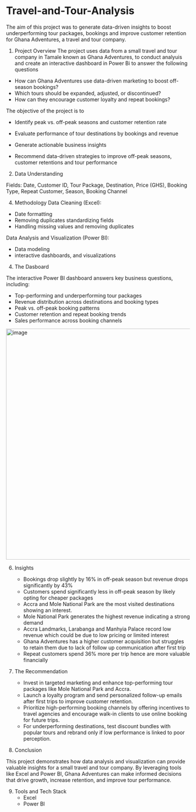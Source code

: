 # Travel-and-Tour-Analysis
The aim of this project was to generate data-driven insights to boost underperforming tour packages, bookings and improve customer retention for Ghana Adventures, a travel and tour company.

1. Project Overview
The project uses data from a small travel and tour company in Tamale known as Ghana Adventures, to conduct analyuis and create an interactive dashboard in Power Bi to answer the following questions
- How can Ghana Adventures use data-driven marketing to boost off-season bookings? 
- Which tours should be expanded, adjusted, or discontinued? 
- How can they encourage customer loyalty and repeat bookings?

The objective of the project is to 
- Identify peak vs. off-peak seasons and customer retention rate

- Evaluate performance of tour destinations by bookings and revenue

- Generate actionable business insights  

- Recommend data-driven strategies to improve off-peak seasons, customer retentions and tour performance


2. Data Understanding
   
  Fields: Date, Customer ID, Tour Package, Destination, Price (GHS), Booking Type, Repeat Customer, Season, Booking Channel

4. Methodology
Data Cleaning (Excel):

 - Date formatting
 - Removing duplicates standardizing fields
 - Handling missing values and removing duplicates

Data Analysis and Visualization (Power BI): 
- Data modeling
- interactive dashboards, and visualizations

4. The Dasboard

The interactive Power BI dashboard answers key business questions, including:

- Top-performing and underperforming tour packages
- Revenue distribution across destinations and booking types
- Peak vs. off-peak booking patterns
- Customer retention and repeat booking trends
- Sales performance across booking channels

<img width="1220" height="631" alt="image" src="https://github.com/user-attachments/assets/37b6b173-bd7d-49d1-a5b7-a12a8508ee10" />

  
6. Insights
   
    - Bookings drop slightly by 16% in off-peak season but revenue drops significantly by 43%
    - Customers spend significantly less in off-peak season by likely opting for cheaper packages
    - Accra and Mole National Park are the most visited destinations showing an interest.
    - Mole National Park generates the highest revenue indicating a strong demand
    - Accra Landmarks, Larabanga and Manhyia Palace record low revenue which could be due to low pricing or limited interest
    - Ghana Adventures has a higher customer acquisition but struggles to retain them due to lack of follow up communication after first trip
    - Repeat customers spend 36% more per trip hence are more valuable financially

7. The Recommendation

   - Invest in targeted marketing and enhance top-performing tour packages like Mole National Park and Accra.
   - Launch a loyalty program and send personalized follow-up emails after first trips to improve customer retention.
   - Prioritize high-performing booking channels by offering incentives to travel agencies and encourage walk-in clients to use online booking for future trips.
   - For underperforming destinations, test discount bundles with popular tours and rebrand only if low performance is linked to poor perception.

8. Conclusion

This project demonstrates how data analysis and visualization can provide valuable insights for a small travel and tour company. By leveraging tools like Excel and Power BI, Ghana Adventures can make informed decisions that drive growth, increase retention, and improve tour performance.

9. Tools and Tech Stack
   - Excel
   - Power BI

